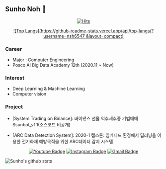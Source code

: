 ﻿## Sunho Noh 👋

  <div align=center>

  [![Hits](https://hits.seeyoufarm.com/api/count/incr/badge.svg?url=https%3A%2F%2Fgithub.com%2Fnsh6547)](https://hits.seeyoufarm.com)
  
  </div>
  
  
  <div align=center>
  
  [![Top Langs](https://github-readme-stats.vercel.app/api/top-langs/?username=nsh6547 &layout=compact)](https://github.com/anuraghazra/github-readme-stats)
  
  </div>

### Career
* Major : Computer Engineering
* Posco AI Big Data Academy 12th (2020.11 ~ Now)


### Interest
- Deep Learning & Machine Learning
- Computer vision

### Project
- [System Trading on Binance]: 바이낸스 선물 역추세추종 기법매매 Ssunbot_v1.1(소스코드 비공개)

- [ARC Data Detection System]: 2020-1 캡스톤: 임베디드 환경에서 딥러닝을 이용한 전기화재 예방목적을 위한 ARC데이터 감지 시스템


<div align=center>

[![Youtube Badge](https://img.shields.io/badge/Youtube-ff0000?style=flat-square&logo=youtube&link=https://www.youtube.com/channel/UCSqTyzqkV8qCR8atX8lf9aA)](https://www.youtube.com/channel/UCSqTyzqkV8qCR8atX8lf9aA) 
[![Instagram Badge](https://img.shields.io/badge/-Instagram-dd2a7b?style=flat-square&logo=instagram&logoColor=white&link=https://www.instagram.com/line._.ho/)](https://www.instagram.com/line._.ho/) 
[![Gmail Badge](https://img.shields.io/badge/-Gmail-d14836?style=flat-square&logo=Gmail&logoColor=white&link=mailto:nsh6547@gmail.com)](mailto:nsh6547@gmail.com)
</div>

![Sunho's github stats](https://github-readme-stats.vercel.app/api?username=nsh6547&show_icons=true&hide_border=true)


